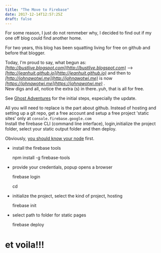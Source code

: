```yaml
---
title: "The Move to Firebase"
date: 2017-12-14T12:57:25Z
draft: false
---
```


For some reason, I just do not remmeber why, I decided to find out if my one off blog could find another home.

For two years, this blog has been squatting living for free on github and before that blogger.

Today, I'm proud to say, what begun as:  
_[http://bustlive.blogspot.com](http://bustlive.blogspot.com)_ --> _[http://jeanhuit.github.io](http://jeanhuit.github.io)_ and then to _[http://johnawotwi.me](http://johnawotwi.me)_ is now _[https://johnawotwi.me](https://johnawotwi.me)_ .  
New digs and all, notice the extra (s) in there..yuh, that is all for free.

See [Ghost Adventures](https://johnawotwi.me/ghost-adventures-i/) for the initial steps, especially the update.

All you will need to replace is the part about github. Instead of hosting and setting up a git repo, get a free account and setup a free project 'static sites' only at `console.firebase.google.com`  
Install the firebase CLI (command line interface), login,initialize the project folder, select your static output folder and then deploy.

Obviously, [you should know your node](https://johnawotwi.me/know-your-node/) first.

*   install the firebase tools

    npm install -g firebase-tools 
    

*   provide your credentials, popup opens a browser

    firebase login 
    

    cd <project folder>
    

*   initialize the project, select the kind of project, hosting

    firebase init
    

*   select path to folder for static pages

    firebase deploy
    

et voila!!!
===========